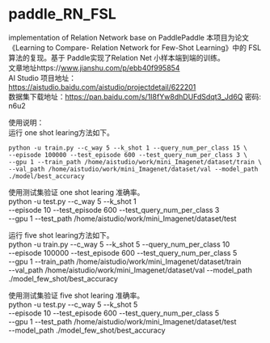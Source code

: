 # paddle_RN_FSL
implementation of Relation Network base on PaddlePaddle
本项目为论文《Learning to Compare- Relation Network for Few-Shot Learning》中的 FSL算法的复现。基于 Paddle实现了Relation Net 小样本端到端的训练。</br>
文章地址https://www.jianshu.com/p/ebb40f995854</br>
AI Studio 项目地址：https://aistudio.baidu.com/aistudio/projectdetail/622201</br>
数据集下载地址：https://pan.baidu.com/s/1I8fYw8dhDUFdSdqt3_Jd6Q 密码: n6u2</br>

使用说明：</br>
运行 one shot learing方法如下。</br>

    python -u train.py --c_way 5 --k_shot 1 --query_num_per_class 15 \
    --episode 100000 --test_episode 600 --test_query_num_per_class 3 \
    --gpu 1 --train_path /home/aistudio/work/mini_Imagenet/dataset/train \
    --val_path /home/aistudio/work/mini_Imagenet/dataset/val --model_path ./model/best_accuracy


使用测试集验证  one shot learing 准确率。</br>
    python -u test.py --c_way 5 --k_shot 1 \
    --episode 10 --test_episode 600 --test_query_num_per_class 3 \
    --gpu 1 --test_path /home/aistudio/work/mini_Imagenet/dataset/test

运行 five shot learing方法如下。</br>
    python -u train.py --c_way 5 --k_shot 5 --query_num_per_class 10 \
    --episode 100000 --test_episode 600 --test_query_num_per_class 5 \
    --gpu 1 --train_path /home/aistudio/work/mini_Imagenet/dataset/train \
    --val_path /home/aistudio/work/mini_Imagenet/dataset/val --model_path ./model_few_shot/best_accuracy

使用测试集验证 five shot learing 准确率。</br>
    python -u test.py --c_way 5 --k_shot 5 \
    --episode 10 --test_episode 600 --test_query_num_per_class 5 \
    --gpu 1 --test_path /home/aistudio/work/mini_Imagenet/dataset/test \
    --model_path ./model_few_shot/best_accuracy
